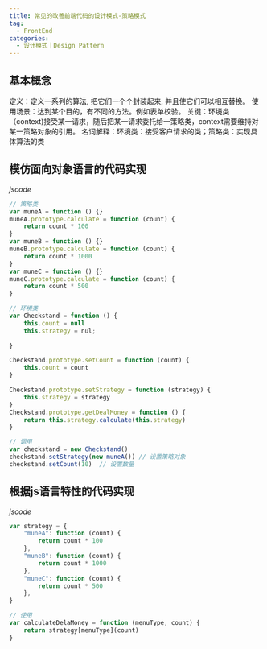 ```yaml
---
title: 常见的改善前端代码的设计模式-策略模式
tag:
  - FrontEnd
categories: 
  - 设计模式｜Design Pattern
---
```


## 基本概念
定义：定义一系列的算法, 把它们一个个封装起来, 并且使它们可以相互替换。
使用场景：达到某个目的，有不同的方法。例如表单校验。
关键：环境类（context)接受某一请求，随后把某一请求委托给一策略类，context需要维持对某一策略对象的引用。
名词解释：环境类：接受客户请求的类；策略类：实现具体算法的类

## 模仿面向对象语言的代码实现
*jscode*
```js
// 策略类
var muneA = function () {}
muneA.prototype.calculate = function (count) {
	return count * 100
}
var muneB = function () {}
muneB.prototype.calculate = function (count) {
	return count * 1000
}
var muneC = function () {}
muneC.prototype.calculate = function (count) {
	return count * 500
}

// 环境类
var Checkstand = function () {
	this.count = null
	this.strategy = nul;
	
}

Checkstand.prototype.setCount = function (count) {
	this.count = count
}

Checkstand.prototype.setStrategy = function (strategy) {
	this.strategy = strategy
}
Checkstand.prototype.getDealMoney = function () {
	return this.strategy.calculate(this.strategy)
}

// 调用
var checkstand = new Checkstand()
checkstand.setStrategy(new muneA()) // 设置策略对象
checkstand.setCount(10)  // 设置数量
```

## 根据js语言特性的代码实现
*jscode*
```js
var strategy = {
	"muneA": function (count) {
		return count * 100
	},
	"muneB": function (count) {
		return count * 1000
	},
	"muneC": function (count) {
		return count * 500
	},
}

// 使用
var calculateDelaMoney = function (menuType, count) {
	return strategy[menuType](count)
}
```
